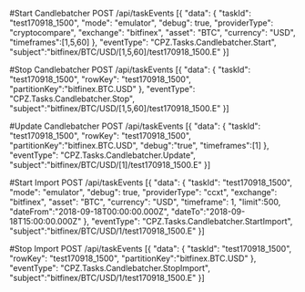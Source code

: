 #Start Candlebatcher
POST /api/taskEvents
[{
  "data": {
  	  "taskId": "test170918_1500",
      "mode": "emulator",
      "debug": true,
      "providerType": "cryptocompare",
      "exchange": "bitfinex",
      "asset": "BTC",
      "currency": "USD",
      "timeframes":[1,5,60]
    },
  "eventType": "CPZ.Tasks.Candlebatcher.Start",
  "subject":"bitfinex/BTC/USD/[1,5,60]/test170918_1500.E"
}]

#Stop Candlebatcher
POST /api/taskEvents
[{
  "data": {
  	  "taskId": "test170918_1500",
      "rowKey": "test170918_1500",
      "partitionKey":"bitfinex.BTC.USD"
    },
  "eventType": "CPZ.Tasks.Candlebatcher.Stop",
  "subject":"bitfinex/BTC/USD/[1,5,60]/test170918_1500.E"
}]

#Update Candlebatcher
POST /api/taskEvents
[{
  "data": {
  	  "taskId": "test170918_1500",
      "rowKey": "test170918_1500",
      "partitionKey":"bitfinex.BTC.USD",
      "debug":"true",
      "timeframes":[1]
    },
  "eventType": "CPZ.Tasks.Candlebatcher.Update",
  "subject":"bitfinex/BTC/USD/[1]/test170918_1500.E"
}]

#Start Import
POST /api/taskEvents
[{
  "data": {
  	  "taskId": "test170918_1500",
      "mode": "emulator",
      "debug": true,
      "providerType": "ccxt",
      "exchange": "bitfinex",
      "asset": "BTC",
      "currency": "USD",
      "timeframe": 1,
      "limit":500,
      "dateFrom":"2018-09-18T00:00:00.000Z",
      "dateTo":"2018-09-18T15:00:00.000Z"
    },
  "eventType": "CPZ.Tasks.Candlebatcher.StartImport",
  "subject":"bitfinex/BTC/USD/1/test170918_1500.E"
}]

#Stop Import
POST /api/taskEvents
[{
  "data": {
  	  "taskId": "test170918_1500",
      "rowKey": "test170918_1500",
      "partitionKey":"bitfinex.BTC.USD"
    },
  "eventType": "CPZ.Tasks.Candlebatcher.StopImport",
  "subject":"bitfinex/BTC/USD/1/test170918_1500.E"
}]
